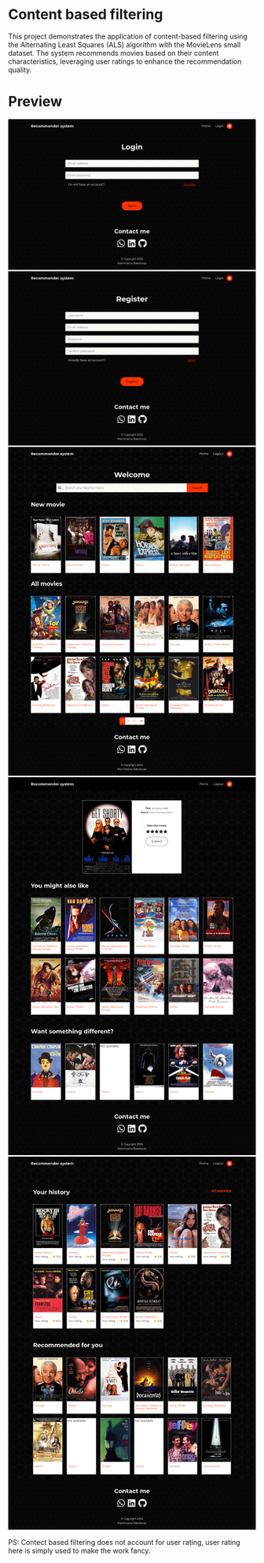 # Content based filtering
This project demonstrates the application of content-based filtering using the Alternating Least Squares (ALS) algorithm with the MovieLens small dataset. The system recommends movies based on their content characteristics, leveraging user ratings to enhance the recommendation quality.

# Preview
![Login](./images/login.png)
![Register](./images/register.png)
![Home](./images/home_page.png)
![Detail](./images/detail_movie.png)
![User](./images/user_page.png)

PS: Contect based filtering does not account for user rating, user rating here is simply used to make the work fancy.